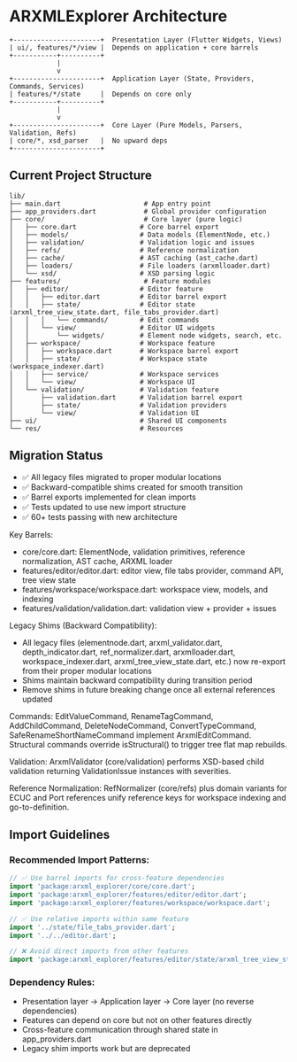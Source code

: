 # ARXMLExplorer Architecture

```
+----------------------+  Presentation Layer (Flutter Widgets, Views)
| ui/, features/*/view |  Depends on application + core barrels
+-----------+----------+
            |
            v
+----------------------+  Application Layer (State, Providers, Commands, Services)
| features/*/state     |  Depends on core only
+-----------+----------+
            |
            v
+----------------------+  Core Layer (Pure Models, Parsers, Validation, Refs)
| core/*, xsd_parser   |  No upward deps
+----------------------+
```

## Current Project Structure

```
lib/
├── main.dart                     # App entry point
├── app_providers.dart            # Global provider configuration
├── core/                         # Core layer (pure logic)
│   ├── core.dart                # Core barrel export
│   ├── models/                  # Data models (ElementNode, etc.)
│   ├── validation/              # Validation logic and issues
│   ├── refs/                    # Reference normalization
│   ├── cache/                   # AST caching (ast_cache.dart)
│   ├── loaders/                 # File loaders (arxmlloader.dart)
│   └── xsd/                     # XSD parsing logic
├── features/                     # Feature modules
│   ├── editor/                  # Editor feature
│   │   ├── editor.dart          # Editor barrel export
│   │   ├── state/               # Editor state (arxml_tree_view_state.dart, file_tabs_provider.dart)
│   │   │   └── commands/        # Edit commands
│   │   └── view/                # Editor UI widgets
│   │       └── widgets/         # Element node widgets, search, etc.
│   ├── workspace/               # Workspace feature
│   │   ├── workspace.dart       # Workspace barrel export
│   │   ├── state/               # Workspace state (workspace_indexer.dart)
│   │   ├── service/             # Workspace services
│   │   └── view/                # Workspace UI
│   └── validation/              # Validation feature
│       ├── validation.dart      # Validation barrel export
│       ├── state/               # Validation providers
│       └── view/                # Validation UI
├── ui/                          # Shared UI components
└── res/                         # Resources
```

## Migration Status
- ✅ All legacy files migrated to proper modular locations
- ✅ Backward-compatible shims created for smooth transition
- ✅ Barrel exports implemented for clean imports
- ✅ Tests updated to use new import structure
- ✅ 60+ tests passing with new architecture

Key Barrels:
- core/core.dart: ElementNode, validation primitives, reference normalization, AST cache, ARXML loader
- features/editor/editor.dart: editor view, file tabs provider, command API, tree view state
- features/workspace/workspace.dart: workspace view, models, and indexing
- features/validation/validation.dart: validation view + provider + issues

Legacy Shims (Backward Compatibility):
- All legacy files (elementnode.dart, arxml_validator.dart, depth_indicator.dart, ref_normalizer.dart, arxmlloader.dart, workspace_indexer.dart, arxml_tree_view_state.dart, etc.) now re-export from their proper modular locations
- Shims maintain backward compatibility during transition period
- Remove shims in future breaking change once all external references updated

Commands:
EditValueCommand, RenameTagCommand, AddChildCommand, DeleteNodeCommand, ConvertTypeCommand, SafeRenameShortNameCommand implement ArxmlEditCommand.
Structural commands override isStructural() to trigger tree flat map rebuilds.

Validation:
ArxmlValidator (core/validation) performs XSD-based child validation returning ValidationIssue instances with severities.

Reference Normalization:
RefNormalizer (core/refs) plus domain variants for ECUC and Port references unify reference keys for workspace indexing and go-to-definition.

## Import Guidelines

### Recommended Import Patterns:
```dart
// ✅ Use barrel imports for cross-feature dependencies
import 'package:arxml_explorer/core/core.dart';
import 'package:arxml_explorer/features/editor/editor.dart';
import 'package:arxml_explorer/features/workspace/workspace.dart';

// ✅ Use relative imports within same feature
import '../state/file_tabs_provider.dart';
import '../../editor.dart';

// ❌ Avoid direct imports from other features
import 'package:arxml_explorer/features/editor/state/arxml_tree_view_state.dart';
```

### Dependency Rules:
- Presentation layer → Application layer → Core layer (no reverse dependencies)
- Features can depend on core but not on other features directly
- Cross-feature communication through shared state in app_providers.dart
- Legacy shim imports work but are deprecated
